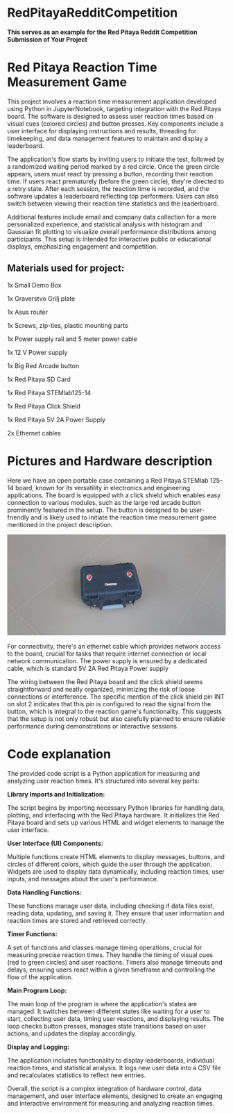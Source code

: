 # RedPitayaRedditCompetition
**This serves as an example for the Red Pitaya Reddit Competition Submission of Your Project**


# Red Pitaya Reaction Time Measurement Game

This project involves a reaction time measurement application developed using Python in JupyterNotebook, targeting integration with the Red Pitaya board. The software is designed to assess user reaction times based on visual cues (colored circles) and button presses. Key components include a user interface for displaying instructions and results, threading for timekeeping, and data management features to maintain and display a leaderboard.

The application's flow starts by inviting users to initiate the test, followed by a randomized waiting period marked by a red circle. Once the green circle appears, users must react by pressing a button, recording their reaction time. If users react prematurely (before the green circle), they're directed to a retry state. After each session, the reaction time is recorded, and the software updates a leaderboard reflecting top performers. Users can also switch between viewing their reaction time statistics and the leaderboard.

Additional features include email and company data collection for a more personalized experience, and statistical analysis with histogram and Gaussian fit plotting to visualize overall performance distributions among participants. This setup is intended for interactive public or educational displays, emphasizing engagement and competition.

## Materials used for project:

1x	Small Demo Box  

1x	Graverstvo Grilj plate 

1x	Asus router

1x	Screws, zip-ties, plastic mounting parts 

1x	Power supply rail and 5 meter power cable 

1x	12 V Power supply

1x	Big Red Arcade button
	
	
1x	Red Pitaya SD Card

1x	Red Pitaya STEMlab125-14

1x	Red Pitaya Click Shield

1x	Red Pitaya 5V 2A Power Supply

2x	Ethernet cables


# Pictures and Hardware description


Here we have an open portable case containing a Red Pitaya STEMlab 125-14 board, known for its versatility in electronics and engineering applications. The board is equipped with a click shield which enables easy connection to various modules, such as the large red arcade button prominently featured in the setup. The button is designed to be user-friendly and is likely used to initiate the reaction time measurement game mentioned in the project description.

![Box](ButtonDemo/box2.jpg)

For connectivity, there's an ethernet cable which provides network access to the board, crucial for tasks that require internet connection or local network communication. The power supply is ensured by a dedicated cable, which is standard 5V 2A Red Pitaya Power supply

The wiring between the Red Pitaya board and the click shield seems straightforward and neatly organized, minimizing the risk of loose connections or interference. The specific mention of the click shield pin INT on slot 2 indicates that this pin is configured to read the signal from the button, which is integral to the reaction game's functionality. This suggests that the setup is not only robust but also carefully planned to ensure reliable performance during demonstrations or interactive sessions.

# Code explanation


The provided code script is a Python application for measuring and analyzing user reaction times. It's structured into several key parts:

**Library Imports and Initialization:**

The script begins by importing necessary Python libraries for handling data, plotting, and interfacing with the Red Pitaya hardware.
It initializes the Red Pitaya board and sets up various HTML and widget elements to manage the user interface.

**User Interface (UI) Components:**

Multiple functions create HTML elements to display messages, buttons, and circles of different colors, which guide the user through the application.
Widgets are used to display data dynamically, including reaction times, user inputs, and messages about the user's performance.

**Data Handling Functions:**

These functions manage user data, including checking if data files exist, reading data, updating, and saving it. They ensure that user information and reaction times are stored and retrieved correctly.

**Timer Functions:**

A set of functions and classes manage timing operations, crucial for measuring precise reaction times. They handle the timing of visual cues (red to green circles) and user reactions.
Timers also manage timeouts and delays, ensuring users react within a given timeframe and controlling the flow of the application.

**Main Program Loop:**

The main loop of the program is where the application's states are managed. It switches between different states like waiting for a user to start, collecting user data, timing user reactions, and displaying results.
The loop checks button presses, manages state transitions based on user actions, and updates the display accordingly.

**Display and Logging:**

The application includes functionality to display leaderboards, individual reaction times, and statistical analysis.
It logs new user data into a CSV file and recalculates statistics to reflect new entries.

Overall, the script is a complex integration of hardware control, data management, and user interface elements, designed to create an engaging and interactive environment for measuring and analyzing reaction times.



